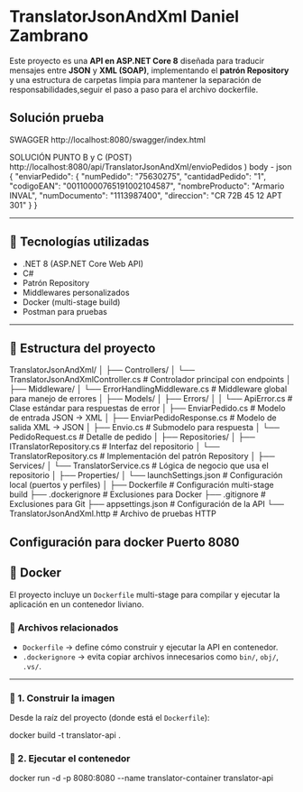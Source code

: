 # TranslatorJsonAndXml Daniel Zambrano

Este proyecto es una **API en ASP.NET Core 8** diseñada para traducir mensajes entre **JSON** y **XML (SOAP)**, implementando el **patrón Repository** y una estructura de carpetas limpia para mantener la separación de responsabilidades,seguir el paso a paso para el archivo dockerfile.
## Solución prueba
SWAGGER 
http://localhost:8080/swagger/index.html

SOLUCIÓN PUNTO B y C (POST)
http://localhost:8080/api/TranslatorJsonAndXml/envioPedidos
)
body - json
{
	"enviarPedido": {
		"numPedido": "75630275",
		"cantidadPedido": "1",
		"codigoEAN": "00110000765191002104587",
		"nombreProducto": "Armario INVAL",
		"numDocumento": "1113987400",
		"direccion": "CR 72B 45 12 APT 301"
	}
}


---

## 🚀 Tecnologías utilizadas
- .NET 8 (ASP.NET Core Web API)
- C#
- Patrón Repository
- Middlewares personalizados
- Docker (multi-stage build)
- Postman para pruebas

---

## 📂 Estructura del proyecto
TranslatorJsonAndXml/
│
├── Controllers/
│ └── TranslatorJsonAndXmlController.cs # Controlador principal con endpoints
│
├── Middleware/
│ └── ErrorHandlingMiddleware.cs # Middleware global para manejo de errores
│
├── Models/
│ ├── Errors/
│ │ └── ApiError.cs # Clase estándar para respuestas de error
│ ├── EnviarPedido.cs # Modelo de entrada JSON → XML
│ ├── EnviarPedidoResponse.cs # Modelo de salida XML → JSON
│ ├── Envio.cs # Submodelo para respuesta
│ └── PedidoRequest.cs # Detalle de pedido
│
├── Repositories/
│ ├── ITranslatorRepository.cs # Interfaz del repositorio
│ └── TranslatorRepository.cs # Implementación del patrón Repository
│
├── Services/
│ └── TranslatorService.cs # Lógica de negocio que usa el repositorio
│
├── Properties/
│ └── launchSettings.json # Configuración local (puertos y perfiles)
│
├── Dockerfile # Configuración multi-stage build
├── .dockerignore # Exclusiones para Docker
├── .gitignore # Exclusiones para Git
├── appsettings.json # Configuración de la API
└── TranslatorJsonAndXml.http # Archivo de pruebas HTTP
## Configuración para docker Puerto 8080
## 🐳 Docker

El proyecto incluye un `Dockerfile` multi-stage para compilar y ejecutar la aplicación en un contenedor liviano.  

### 📂 Archivos relacionados
- `Dockerfile` → define cómo construir y ejecutar la API en contenedor.  
- `.dockerignore` → evita copiar archivos innecesarios como `bin/`, `obj/`, `.vs/`.  

---

### 🔹 1. Construir la imagen
Desde la raíz del proyecto (donde está el `Dockerfile`):

docker build -t translator-api .

### 🔹 2. Ejecutar el contenedor
docker run -d -p 8080:8080 --name translator-container translator-api







